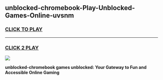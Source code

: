 
## unblocked-chromebook-Play-Unblocked-Games-Online-uvsnm
<h3>
<a href="https://premium76.site?title=unblocked-chromebook&ref=25A">CLICK TO PLAY</a></h3>
<hr>

<h3>
<a href="https://premium76.site?title=unblocked-chromebook&ref=25A">CLICK 2 PLAY</a>
  
</h3>

<a href="https://premium76.site?title=unblocked-chromebook&ref=25A"><img src="https://clearcache.store/games.png"></a>


**unblocked-chromebook games unblocked: Your Gateway to Fun and Accessible Online Gaming**
